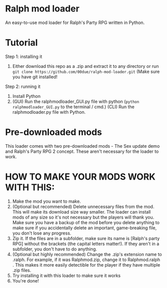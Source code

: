 # Ralph mod loader
 An easy-to-use mod loader for Ralph's Party RPG written in Python.

# Tutorial

Step 1: installing it
 1. Either download this repo as a .zip and extract it to any directory
    or run `git clone https://github.com/00due/ralph-mod-loader.git` (Make sure you have git installed!

Step 2: running it
 1. Install Python
 2. (GUI) Run the ralphmodloader_GUI.py file with python (`python ralphmodloader_GUI.py` to the terminal / cmd.)
    (CLI) Run the ralphmodloader.py file with Python.

# Pre-downloaded mods
 This loader comes with two pre-downloaded mods - The Sex update demo and Ralph's Party RPG 2 concept. These aren't necessary for the loader to work.

# HOW TO MAKE YOUR MODS WORK WITH THIS:
 1. Make the mod you want to make.
 2. (Optional but recommended) Delete unnecessary files from the mod. This will make its download size way smaller. The loader can install mods of any size so it's not necessary but the players will thank you. Make sure you have a backup of the mod before you delete anything to make sure if you accidentally delete an important, game-breaking file, you don't lose any progress.
 3. Zip it. If the files are in a subfolder, make sure its name is [Ralph's party RPG] without the brackets (the capital letters matter!). If they aren't in a subfolder, you don't have to do anything.
 4. (Optional but highly recommended) Change the .zip's extension name to .ralph. For example, if it was Ralphmod.zip, change it to Ralphmod.ralph . This makes it more easily detectible for the player if they have multiple .zip files.
 5. Try installing it with this loader to make sure it works
 6. You're done!
